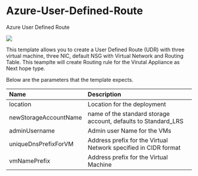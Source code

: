 # Azure-User-Defined-Route
Azure User Defined Route

<a href="https://portal.azure.com/#create/Microsoft.Template/uri/https%3A%2F%2Fraw.githubusercontent.com%2Fwasimbloch%2FAzure-User-Defined-Route%2Fmaster%2FDeploymentTemplate.json" target="_blank">
    <img src="http://azuredeploy.net/deploybutton.png"/>
</a>

This template allows you to create a User Defined Route (UDR) with three virtual machine, three NIC, default NSG with Virtual Network and Routing Table.
This teamplte will create Routing rule for the Virutal Appliance as Next hope type.

Below are the parameters that the template expects.

| Name   | Description    |
|:--- |:---|
| location | Location for the deployment |
| newStorageAccountName | name of the standard storage account, defaults to Standard_LRS |
| adminUsername | Admin user Name for the VMs |
| uniqueDnsPrefixForVM | Address prefix for the Virtual Network specified in CIDR format |
| vmNamePrefix | Address prefix for the Virtual Machine |

